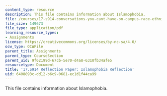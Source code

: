 ```yaml
---
content_type: resource
description: This file contains information about Islamophobia.
file: /courses/17-s914-conversations-you-cant-have-on-campus-race-ethnicity-gender-and-identity-spring-2012/6408893cdd12b6c90681ec1d1f44ca99_MIT17_S914S12_islam1.1.pdf
file_size: 149673
file_type: application/pdf
learning_resource_types:
- Assignments
license: https://creativecommons.org/licenses/by-nc-sa/4.0/
ocw_type: OCWFile
parent_title: Assignments
parent_type: CourseSection
parent_uid: 9f62199d-67cb-5e70-d4a8-6310fb34afe5
resourcetype: Document
title: '17.S914 Reflection Paper: Islamophobia Reflection'
uid: 6408893c-dd12-b6c9-0681-ec1d1f44ca99
---
```

This file contains information about Islamophobia.